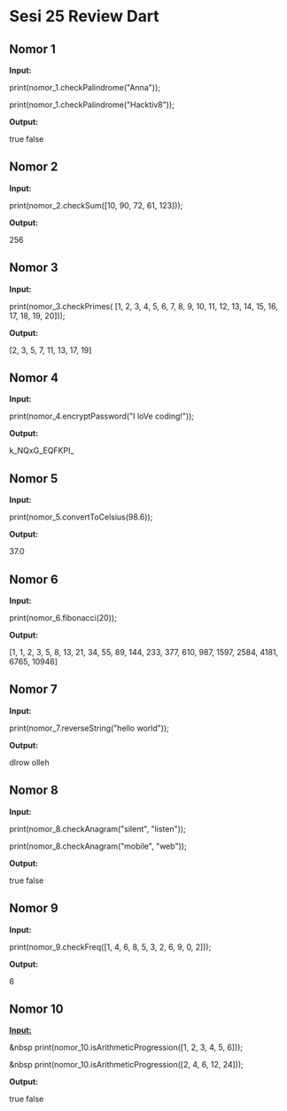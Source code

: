 # Sesi 25 Review Dart

## Nomor 1

**Input:**

print(nomor_1.checkPalindrome("Anna"));

print(nomor_1.checkPalindrome("Hacktiv8"));


**Output:**

true
false

## Nomor 2

**Input:**

print(nomor_2.checkSum([10, 90, 72, 61, 123]));


**Output:**

256

## Nomor 3

**Input:**

print(nomor_3.checkPrimes(
[1, 2, 3, 4, 5, 6, 7, 8, 9, 10, 11, 12, 13, 14, 15, 16, 17, 18, 19, 20]));


**Output:**

[2, 3, 5, 7, 11, 13, 17, 19]

## Nomor 4

**Input:**

print(nomor_4.encryptPassword("I loVe coding!"));


**Output:**

k_NQxG_EQFKPI_

## Nomor 5

**Input:**

print(nomor_5.convertToCelsius(98.6));


**Output:**

37.0

## Nomor 6

**Input:**

print(nomor_6.fibonacci(20));


**Output:**

[1, 1, 2, 3, 5, 8, 13, 21, 34, 55, 89, 144, 233, 377, 610, 987, 1597, 2584, 4181, 6765, 10946]

## Nomor 7

**Input:**

print(nomor_7.reverseString("hello world"));


**Output:**

dlrow olleh

## Nomor 8

**Input:**

print(nomor_8.checkAnagram("silent", "listen"));

print(nomor_8.checkAnagram("mobile", "web"));


**Output:**

true
false

## Nomor 9

**Input:**

print(nomor_9.checkFreq([1, 4, 6, 8, 5, 3, 2, 6, 9, 0, 2]));


**Output:**

6

## Nomor 10

<ins>**Input:**</ins>

&nbsp print(nomor_10.isArithmeticProgression([1, 2, 3, 4, 5, 6]));

&nbsp print(nomor_10.isArithmeticProgression([2, 4, 6, 12, 24]));


**Output:**

true
false

